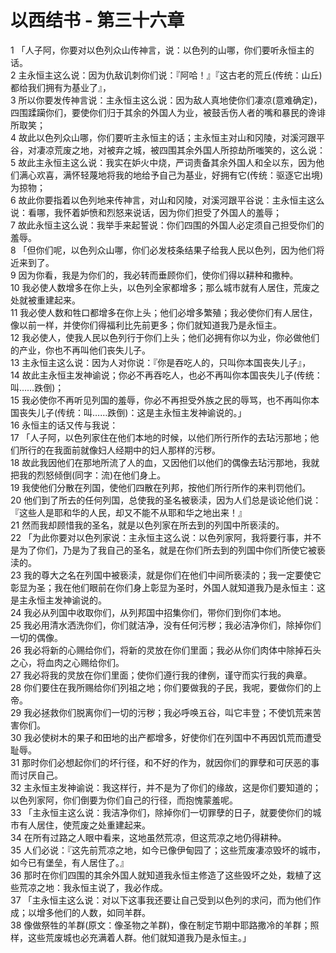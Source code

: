 # 以西结书 - 第三十六章
  
 1 「人子阿，你要对以色列众山传神言，说：以色列的山哪，你们要听永恒主的话。  
 2 主永恒主这么说：因为仇敌讥刺你们说：『阿哈！』『这古老的荒丘(传统：山丘)都给我们拥有为基业了』，  
 3 所以你要发传神言说：主永恒主这么说：因为敌人真地使你们凄凉(意难确定)，四围蹂躏你们，要使你们归于其余的外国人为业，被鼓舌伤人者的嘴和暴民的谗诽所取笑；  
 4 故此以色列众山哪，你们要听主永恒主的话；主永恒主对山和冈陵，对溪河跟平谷，对凄凉荒废之地，对被弃之城，被四围其余外国人所掠劫所嗤笑的，这么说：  
 5 故此主永恒主这么说：我实在妒火中烧，严词责备其余外国人和全以东，因为他们满心欢喜，满怀轻蔑地将我的地给予自己为基业，好拥有它(传统：驱逐它出境)为掠物；  
 6 故此你要指着以色列地来传神言，对山和冈陵，对溪河跟平谷说：主永恒主这么说：看哪，我怀着妒愤和烈怒来说话，因为你们担受了外国人的羞辱；  
 7 故此永恒主这么说：我举手来起誓说：你们四围的外国人必定须自己担受你们的羞辱。  
 8 「但你们呢，以色列众山哪，你们必发枝条结果子给我人民以色列，因为他们将近来到了。  
 9 因为你看，我是为你们的，我必转而垂顾你们，使你们得以耕种和撒种。  
 10 我必使人数增多在你上头，以色列全家都增多；那么城市就有人居住，荒废之处就被重建起来。  
 11 我必使人数和牲口都增多在你上头；他们必增多繁殖；我必使你们有人居住，像以前一样，并使你们得福利比先前更多；你们就知道我乃是永恒主。  
 12 我必使人，使我人民以色列行于你们上头；他们必拥有你以为业，你必做他们的产业，你也不再叫他们丧失儿子。  
 13 主永恒主这么说：因为人对你说：『你是吞吃人的，只叫你本国丧失儿子』，  
 14 故此主永恒主发神谕说；你必不再吞吃人，也必不再叫你本国丧失儿子(传统：叫……跌倒)；  
 15 我必使你不再听见列国的羞辱，你必不再担受外族之民的辱骂，也不再叫你本国丧失儿子(传统：叫……跌倒)：这是主永恒主发神谕说的。」  
 16 永恒主的话又传与我说：  
 17 「人子阿，以色列家住在他们本地的时候，以他们所行所作的去玷污那地；他们所行的在我面前就像妇人经期中的妇人那样的污秽。  
 18 故此我因他们在那地所流了人的血，又因他们以他们的偶像去玷污那地，我就把我的烈怒倾倒(同字：流)在他们身上。  
 19 我使他们分散在列国，使他们四散在列邦，按他们所行所作的来判罚他们。  
 20 他们到了所去的任何列国，总使我的圣名被亵渎，因为人们总是谈论他们说：『这些人是耶和华的人民，却又不能不从耶和华之地出来！』  
 21 然而我却顾惜我的圣名，就是以色列家在所去到的列国中所亵渎的。  
 22 「为此你要对以色列家说：主永恒主这么说：以色列家阿，我将要行事，并不是为了你们，乃是为了我自己的圣名，就是在你们所去到的列国中你们所使它被亵渎的。  
 23 我的尊大之名在列国中被亵渎，就是你们在他们中间所亵渎的；我一定要使它彰显为圣；我在他们眼前在你们身上彰显为圣时，外国人就知道我乃是永恒主：这是主永恒主发神谕说的。  
 24 我必从列国中收取你们，从列邦国中招集你们，带你们到你们本地。  
 25 我必用清水洒洗你们，你们就洁净，没有任何污秽；我必洁净你们，除掉你们一切的偶像。  
 26 我必将新的心赐给你们，将新的灵放在你们里面；我必从你们肉体中除掉石头之心，将血肉之心赐给你们。  
 27 我必将我的灵放在你们里面；使你们遵行我的律例，谨守而实行我的典章。  
 28 你们要住在我所赐给你们列祖之地；你们要做我的子民，我呢，要做你们的上帝。  
 29 我必拯救你们脱离你们一切的污秽；我必呼唤五谷，叫它丰登；不使饥荒来苦害你们。  
 30 我必使树木的果子和田地的出产都增多，好使你们在列国中不再因饥荒而遭受耻辱。  
 31 那时你们必想起你们的坏行径，和不好的作为，就因你们的罪孽和可厌恶的事而讨厌自己。  
 32 主永恒主发神谕说：我这样行，并不是为了你们的缘故，这是你们要知道的；以色列家阿，你们倒要为你们自己的行径，而抱愧蒙羞呢。  
 33 「主永恒主这么说：我洁净你们，除掉你们一切罪孽的日子，就要使你们的城市有人居住，使荒废之处重建起来。  
 34 在所有过路之人眼中看来，这地虽然荒凉，但这荒凉之地仍得耕种。  
 35 人们必说：『这先前荒凉之地，如今已像伊甸园了；这些荒废凄凉毁坏的城市，如今已有堡垒，有人居住了。』  
 36 那时在你们四围的其余外国人就知道我永恒主修造了这些毁坏之处，栽植了这些荒凉之地：我永恒主说了，我必作成。  
 37 「主永恒主这么说：对以下这事我还要让自己受到以色列的求问，而为他们作成；以增多他们的人数，如同羊群。  
 38 像做祭牲的羊群(原文：像圣物之羊群)，像在制定节期中耶路撒冷的羊群；照样，这些荒废城也必充满着人群。他们就知道我乃是永恒主。」
